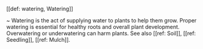 [[def: watering, Watering]]

~ Watering is the act of supplying water to plants to help them grow. Proper watering is essential for healthy roots and overall plant development. Overwatering or underwatering can harm plants. See also [[ref: Soil]], [[ref: Seedling]], [[ref: Mulch]].

